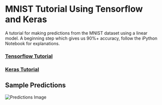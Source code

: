 # MNIST Tutorial Using Tensorflow and Keras

A tutorial for making predictions from the MNIST dataset using a linear model.
A beginning step which gives us 90%+ accuracy, follow the iPython Notebook for explanations.

### [Tensorflow Tutorial](https://github.com/SidJain1412/MNIST_Linear/blob/master/MNIST%20Linear%20Prediction.ipynb)

### [Keras Tutorial](https://github.com/SidJain1412/MNIST_Linear/blob/master/MNIST%20Keras%20Tutorial.ipynb)

## Sample Predictions

![Predictions Image](https://github.com/SidJain1412/MNIST_Linear/blob/master/mnistPreds.jpg "MNIST Predictions")
